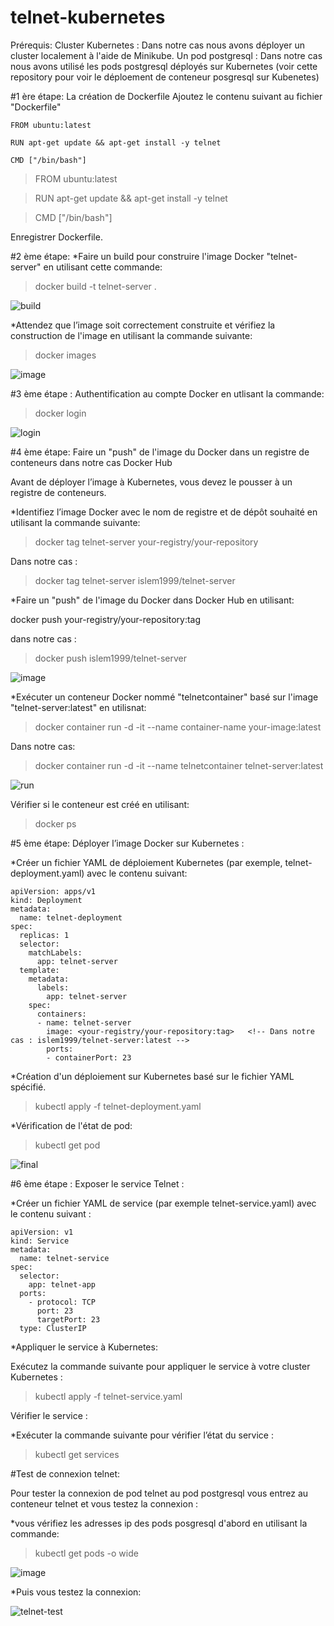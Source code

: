 # telnet-kubernetes

Prérequis:
Cluster Kubernetes : Dans notre cas nous avons déployer un cluster localement à l'aide de Minikube.
Un pod postgresql : Dans notre cas nous avons utilisé les pods postgresql déployés sur Kubernetes (voir cette repository pour voir le déploement de conteneur posgresql sur Kubenetes)

#1 ère étape: La création de Dockerfile
Ajoutez le contenu suivant au fichier "Dockerfile"

```
FROM ubuntu:latest

RUN apt-get update && apt-get install -y telnet

CMD ["/bin/bash"]
```

> FROM ubuntu:latest

> RUN apt-get update && apt-get install -y telnet

> CMD ["/bin/bash"]

Enregistrer Dockerfile.

#2 ème étape:
*Faire un build pour construire l'image Docker "telnet-server" en utilisant cette commande:

> docker build -t telnet-server .

![build](https://github.com/Islem99/telnet-kubernetes/assets/84632827/fb990b2d-1e77-4358-9224-b3fdc8033f27)

*Attendez que l’image soit correctement construite et vérifiez la construction de l'image en utilisant la commande suivante:

> docker images

![image](https://github.com/Islem99/telnet-kubernetes/assets/84632827/568d7ffa-05a1-4b49-9271-c439359a712f)

#3 ème étape : Authentification au compte Docker en utlisant la commande:

> docker login

![login](https://github.com/Islem99/telnet-kubernetes/assets/84632827/694dcd38-688d-4200-af58-e2239a5b56e9)


#4 ème étape: Faire un "push" de l'image du Docker dans un registre de conteneurs dans notre cas Docker Hub

Avant de déployer l’image à Kubernetes, vous devez le pousser à un registre de conteneurs.

  *Identifiez l’image Docker avec le nom de registre et de dépôt souhaité en utilisant la commande suivante:
  
  > docker tag telnet-server your-registry/your-repository

  Dans notre cas : 
  > docker tag telnet-server islem1999/telnet-server

*Faire un "push" de l'image du Docker dans Docker Hub en utilisant:

docker push your-registry/your-repository:tag

dans notre cas :
> docker push islem1999/telnet-server

![image](https://github.com/Islem99/telnet-kubernetes/assets/84632827/21e42230-6167-4556-9956-0b74eacb5e11)


*Exécuter un conteneur Docker nommé "telnetcontainer" basé sur l'image "telnet-server:latest" en utilisnat:

>docker container run -d -it --name container-name your-image:latest

Dans notre cas:

> docker container run -d -it --name telnetcontainer telnet-server:latest

![run](https://github.com/Islem99/telnet-kubernetes/assets/84632827/ed6d66db-487a-4fa1-b466-227d4ba9a1da)


Vérifier si le conteneur est créé en utilisant:

> docker ps

#5 ème étape: Déployer l’image Docker sur Kubernetes :

*Créer un fichier YAML de déploiement Kubernetes (par exemple, telnet-deployment.yaml) avec le contenu suivant: 

```
apiVersion: apps/v1
kind: Deployment
metadata:
  name: telnet-deployment
spec:
  replicas: 1
  selector:
    matchLabels:
      app: telnet-server
  template:
    metadata:
      labels:
        app: telnet-server
    spec:
      containers:
      - name: telnet-server
        image: <your-registry/your-repository:tag>   <!-- Dans notre cas : islem1999/telnet-server:latest -->
        ports:
        - containerPort: 23

```

 *Création d'un déploiement sur Kubernetes basé sur le fichier YAML spécifié.
 
 > kubectl apply -f telnet-deployment.yaml

*Vérification de l'état de pod:

> kubectl get pod

![final](https://github.com/Islem99/telnet-kubernetes/assets/84632827/6b6c1559-3b37-490c-b464-76b117c86575)

#6 ème étape : Exposer le service Telnet :

*Créer un fichier YAML de service (par exemple telnet-service.yaml) avec le contenu suivant :

```
apiVersion: v1
kind: Service
metadata:
  name: telnet-service
spec:
  selector:
    app: telnet-app
  ports:
    - protocol: TCP
      port: 23
      targetPort: 23
  type: ClusterIP
```

*Appliquer le service à Kubernetes:

Exécutez la commande suivante pour appliquer le service à votre cluster Kubernetes :

> kubectl apply -f telnet-service.yaml

Vérifier le service :

*Exécuter la commande suivante pour vérifier l’état du service :

> kubectl get services

#Test de connexion telnet: 

Pour tester la connexion de pod telnet au pod postgresql vous entrez au conteneur telnet et vous testez la connexion :

*vous vérifiez les adresses ip des pods posgresql d'abord en utilisant la commande:

> kubectl get pods -o wide

![image](https://github.com/Islem99/telnet-kubernetes/assets/84632827/e3b7517b-92ac-4688-bcb0-02c9ced7e5f9)


*Puis vous testez la connexion: 

![telnet-test](https://github.com/Islem99/telnet-kubernetes/assets/84632827/4c23f8b9-c886-4e44-9c22-fa87ab291d97)




 
